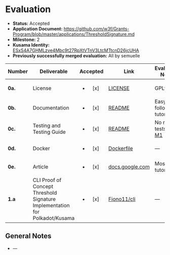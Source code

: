 # Evaluation

- **Status:** Accepted
- **Application Document:** https://github.com/w3f/Grants-Program/blob/master/applications/ThresholdSignature.md
- **Milestone:** 2
- **Kusama Identity:** [ESxS4A7GHMLzve4Mbc9t27RpXtVTnV3LtcMTtcnD26jcUHA](https://polkascan.io/pre/kusama/account/ESxS4A7GHMLzve4Mbc9t27RpXtVTnV3LtcMTtcnD26jcUHA)
- **Previously successfully merged evaluation:** All by semuelle

| Number | Deliverable | Accepted | Link | Evaluation Notes |
| ------ | ----------- | :------: | ---- |----------------- |
| **0a.** | License | <ul><li>[x] </li></ul> | [LICENSE](https://github.com/Fiono11/cli/blob/0a8be19bb0b0a519dde7e66e5dde500b2dd9eef4/LICENSE) | GPLv3 |
| **0b.** | Documentation | <ul><li>[x] </li></ul> | [README](https://github.com/Fiono11/cli/blob/0a8be19bb0b0a519dde7e66e5dde500b2dd9eef4/README.md) | Easy to follow tutorial |
| **0c.** | Testing and Testing Guide | <ul><li>[x] </li></ul> | [README](https://github.com/Fiono11/cli/blob/0a8be19bb0b0a519dde7e66e5dde500b2dd9eef4/README.md#tutorial) | No new tests since [M1](https://github.com/w3f/schnorrkel/pull/110) |
| **0d.** | Docker | <ul><li>[x] </li></ul> | [Dockerfile](https://github.com/Fiono11/cli/blob/0a8be19bb0b0a519dde7e66e5dde500b2dd9eef4/Dockerfile) | — |
| **0e.** | Article | <ul><li>[x] </li></ul> | [docs.google.com](https://docs.google.com/document/d/1FSytmhBTpTCfM6HUZ3fK-ERXsvgdgwJAyN5dl8013oc/edit?tab=t.0) | Mostly tutorial |
| **1.a** | CLI Proof of Concept Threshold Signature Implementation for Polkadot/Kusama | <ul><li>[x] </li></ul> | [Fiono11/cli](https://github.com/Fiono11/cli/tree/0a8be19bb0b0a519dde7e66e5dde500b2dd9eef4) | — |


## General Notes

- —
